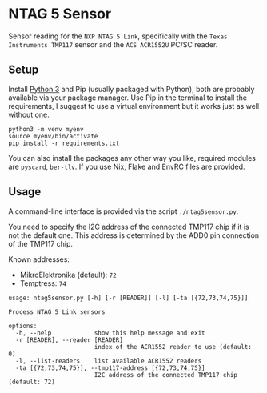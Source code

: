 # NTAG 5 Sensor

Sensor reading for the `NXP NTAG 5 Link`, specifically with the `Texas Instruments TMP117` sensor and the `ACS ACR1552U` PC/SC reader.

## Setup

Install [Python 3](https://www.python.org/downloads/) and Pip (usually packaged with Python), both are probably available via your package manager. Use Pip in the terminal to install the requirements, I suggest to use a virtual environment but it works just as well without one.

```
python3 -m venv myenv
source myenv/bin/activate
pip install -r requirements.txt
``` 

You can also install the packages any other way you like, required modules are `pyscard`, `ber-tlv`. If you use Nix, Flake and EnvRC files are provided.

## Usage

A command-line interface is provided via the script `./ntag5sensor.py`.

You need to specify the I2C address of the connected TMP117 chip if it is not the default one. This address is determined by the ADD0 pin connection of the TMP117 chip.

Known addresses:
 - MikroElektronika (default): `72`
 - Temptress: `74`

```
usage: ntag5sensor.py [-h] [-r [READER]] [-l] [-ta [{72,73,74,75}]]

Process NTAG 5 Link sensors

options:
  -h, --help            show this help message and exit
  -r [READER], --reader [READER]
                        index of the ACR1552 reader to use (default: 0)
  -l, --list-readers    list available ACR1552 readers
  -ta [{72,73,74,75}], --tmp117-address [{72,73,74,75}]
                        I2C address of the connected TMP117 chip (default: 72)
```

